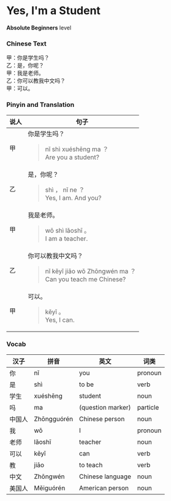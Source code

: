 # Yes, I'm a Student
**Absolute Beginners** level
### Chinese Text
甲：你是学生吗？<br />乙：是，你呢？<br />甲：我是老师。<br />乙：你可以教我中文吗？<br />甲：可以。

### Pinyin and Translation
|说人|句子|
|----|----|
|甲|你是学生吗？<blockquote>nǐ shì xuéshēng ma ？<br />Are you a student?</blockquote>|
|乙|是，你呢？<blockquote>shì ， nǐ ne ？<br />Yes, I am. And you?</blockquote>|
|甲|我是老师。<blockquote>wǒ shì lǎoshī 。<br />I am a teacher.</blockquote>|
|乙|你可以教我中文吗？<blockquote>nǐ kěyǐ jiāo wǒ Zhōngwén ma ？<br />Can you teach me Chinese?</blockquote>|
|甲|可以。<blockquote>kěyǐ 。<br />Yes, I can.</blockquote>|
### Vocab
|汉子|拼音|英文|词类|
|----|----|----|----|
|你|nǐ|you|pronoun|
|是|shì|to be|verb|
|学生|xuéshēng|student|noun|
|吗|ma|(question marker)|particle|
|中国人|Zhōngguórén|Chinese person|noun|
|我|wǒ|I|pronoun|
|老师|lǎoshī|teacher|noun|
|可以|kěyǐ|can|verb|
|教|jiāo|to teach|verb|
|中文|Zhōngwén|Chinese language|noun|
|美国人|Měiguórén|American person|noun|